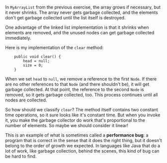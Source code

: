 In `MyArrayList` from the previous exercise, the array grows if necessary, but it never shrinks. The array never gets garbage collected, and the elements don't get garbage collected until the list itself is destroyed.


One advantage of the linked list implementation is that it shrinks when elements are removed, and the unused nodes can get garbage collected immediately.


Here is my implementation of the `clear` method:

```code
    public void clear() {
        head = null;
        size = 0;
    }
```

When we set `head` to `null`, we remove a reference to the first `Node`. If there are no other references to that `Node` (and there shouldn't be), it will get garbage collected. At that point, the reference to the second `Node` is removed, so it gets garbage collected, too. This process continues until all nodes are collected.

So how should we classify `clear`? The method itself contains two constant time operations, so it sure looks like it's constant time. But when you invoke it, you make the garbage collector do work that's proportional to the number of elements. So maybe we should consider it linear!


This is an example of what is sometimes called a **performance bug**: a program that is correct in the sense that it does the right thing, but it doesn't belong to the order of growth we expected. In languages like Java that do a lot of work, like garbage collection, behind the scenes, this kind of bug can be hard to find.